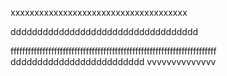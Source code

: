 xxxxxxxxxxxxxxxxxxxxxxxxxxxxxxxxxxxxx

ddddddddddddddddddddddddddddddddddd


fffffffffffffffffffffffffffffffffffffffffffffffffffffffffffffffffffffff
ddddddddddddddddddddddddd
vvvvvvvvvvvvvv